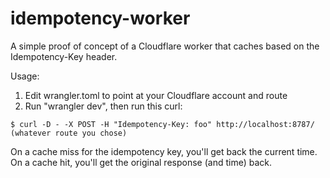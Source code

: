 # idempotency-worker

A simple proof of concept of a Cloudflare worker that caches based on the Idempotency-Key header.

Usage: 

1. Edit wrangler.toml to point at your Cloudflare account and route
2. Run "wrangler dev", then run this curl:

```
$ curl -D - -X POST -H "Idempotency-Key: foo" http://localhost:8787/ (whatever route you chose)
```

On a cache miss for the idempotency key, you'll get back the current time.
On a cache hit, you'll get the original response (and time) back.
